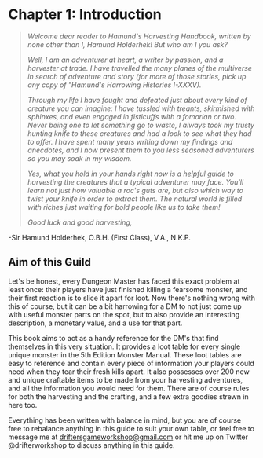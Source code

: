 # Chapter 1: Introduction

> *Welcome dear reader to Hamund's Harvesting Handbook, written by none other than I, Hamund Holderhek! But who am I you ask?*
>
> *Well, I am an adventurer at heart, a writer by passion, and a harvester at trade. I have travelled the many planes of the multiverse in search of adventure and story (for more of those stories, pick up any copy of "Hamund's Harrowing Histories I-XXXV).*
>
> *Through my life I have fought and defeated just about every kind of creature you can imagine: I have tussled with treants, skirmished with sphinxes, and even engaged in fisticuffs with a fomorian or two. Never being one to let something go to waste, I always took my trusty hunting knife to these creatures and had a look to see what they had to offer. I have spent many years writing down my findings and anecdotes, and I now present them to you less seasoned adventurers so you may soak in my wisdom.*
>
> *Yes, what you hold in your hands right now is a helpful guide to harvesting the creatures that a typical adventurer may face. You'll learn not just how valuable a roc's guts are, but also which way to twist your knife in order to extract them. The natural world is filled with riches just waiting for bold people like us to take them!*
>
> *Good luck and good harvesting,*

-Sir Hamund Holderhek, O.B.H. (First Class), V.A., N.K.P.

## Aim of this Guild
Let's be honest, every Dungeon Master has faced this exact problem at least once: their players have just finished killing a fearsome monster, and their first reaction is to slice it apart for loot. Now there's nothing wrong with this of course, but it can be a bit harrowing for a DM to not just come up with useful monster parts on the spot, but to also provide an interesting description, a monetary value, and a use for that part.

This book aims to act as a handy reference for the DM's that find themselves in this very situation. It provides a loot table for every single unique monster in the 5th Edition Monster Manual. These loot tables are easy to reference and contain every piece of information your players could need when they tear their fresh kills apart. It also possesses over 200 new and unique craftable items to be made from your harvesting adventures, and all the information you would need for them. There are of course rules for both the harvesting and the crafting, and a few extra goodies strewn in here too.

Everything has been written with balance in mind, but you are of course free to rebalance anything in this guide to suit your own table, or feel free to message me at driftersgameworkshop@gmail.com or hit me up on Twitter @drifterworkshop to discuss anything in this guide.